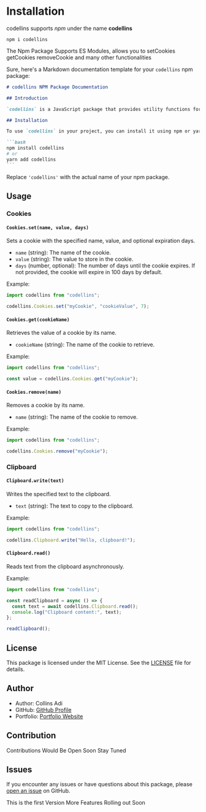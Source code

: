 # Installation

codellins supports _npm_ under the name **codellins**

`npm i codellins`

The Npm Package Supports ES Modules, allows you to setCookies getCookies removeCookie and many other functionalities

Sure, here's a Markdown documentation template for your `codellins` npm package:

````markdown
# codellins NPM Package Documentation

## Introduction

`codellins` is a JavaScript package that provides utility functions for working with cookies and the clipboard in web applications. This package is designed to simplify common tasks related to managing cookies and interacting with the clipboard.

## Installation

To use `codellins` in your project, you can install it using npm or yarn:

```bash
npm install codellins
# or
yarn add codellins
```
````

Replace `'codellins'` with the actual name of your npm package.

## Usage

### Cookies

#### `Cookies.set(name, value, days)`

Sets a cookie with the specified name, value, and optional expiration days.

- `name` (string): The name of the cookie.
- `value` (string): The value to store in the cookie.
- `days` (number, optional): The number of days until the cookie expires. If not provided, the cookie will expire in 100 days by default.

Example:

```javascript
import codellins from "codellins";

codellins.Cookies.set("myCookie", "cookieValue", 7);
```

#### `Cookies.get(cookieName)`

Retrieves the value of a cookie by its name.

- `cookieName` (string): The name of the cookie to retrieve.

Example:

```javascript
import codellins from "codellins";

const value = codellins.Cookies.get("myCookie");
```

#### `Cookies.remove(name)`

Removes a cookie by its name.

- `name` (string): The name of the cookie to remove.

Example:

```javascript
import codellins from "codellins";

codellins.Cookies.remove("myCookie");
```

### Clipboard

#### `Clipboard.write(text)`

Writes the specified text to the clipboard.

- `text` (string): The text to copy to the clipboard.

Example:

```javascript
import codellins from "codellins";

codellins.Clipboard.write("Hello, clipboard!");
```

#### `Clipboard.read()`

Reads text from the clipboard asynchronously.

Example:

```javascript
import codellins from "codellins";

const readClipboard = async () => {
  const text = await codellins.Clipboard.read();
  console.log("Clipboard content:", text);
};

readClipboard();
```

## License

This package is licensed under the MIT License. See the [LICENSE](LICENSE) file for details.

## Author

- Author: Collins Adi
- GitHub: [GitHub Profile](https://github.com/collinsadi/codellins)
- Portfolio: [Portfolio Website](https://https://collinsadi.vercel.app)

## Contribution

<!-- Contributions are welcome! If you'd like to contribute to this project, please submit a pull request. -->

Contributions Would Be Open Soon Stay Tuned

## Issues

If you encounter any issues or have questions about this package, please [open an issue](https://github.com/collinsadi/codellins/issues) on GitHub.




This is the first Version More Features Rolling out Soon


